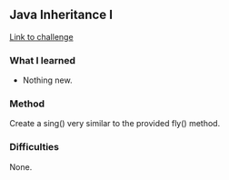 ## Java Inheritance I

[Link to challenge](https://www.hackerrank.com/challenges/java-inheritance-1)

### What I learned
- Nothing new.

### Method
Create a sing() very similar to the provided fly() method.

### Difficulties
None.
